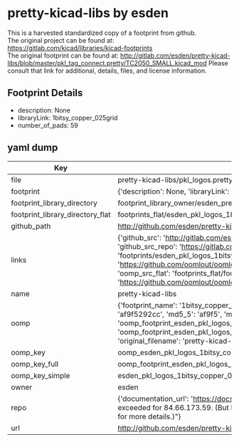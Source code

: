 # pretty-kicad-libs by esden  
This is a harvested standardized copy of a footprint from github.  
The original project can be found at:  
https://gitlab.com/kicad/libraries/kicad-footprints  
The original footprint can be found at:
http://gitlab.com/esden/pretty-kicad-libs/blob/master/pkl_tag_connect.pretty/TC2050_SMALL.kicad_mod
Please consult that link for additional, details, files, and license information.  
## Footprint Details
* description: None  
* libraryLink: 1bitsy_copper_025grid  
* number_of_pads: 59  
## yaml dump  
| Key | Value |  
| --- | --- |  
| file | pretty-kicad-libs/pkl_logos.pretty/1bitsy_copper_025grid.kicad_mod |  
| footprint | {'description': None, 'libraryLink': '1bitsy_copper_025grid', 'number_of_pads': 59} |  
| footprint_library_directory | footprint_library_owner/esden_pretty-kicad-libs |  
| footprint_library_directory_flat | footprints_flat/esden_pkl_logos_1bitsy_copper_025grid/working |  
| github_path | http://github.com/esden/pretty-kicad-libs/blob/master/pkl_logos.pretty/1bitsy_copper_025grid.kicad_mod |  
| links | {'github_src': 'http://gitlab.com/esden/pretty-kicad-libs/blob/master/pkl_tag_connect.pretty/TC2050_SMALL.kicad_mod', 'github_src_repo': 'https://gitlab.com/kicad/libraries/kicad-footprints', 'oomp_bot': 'footprints/esden_pkl_logos_1bitsy_copper_025grid/working', 'oomp_bot_github': 'https://github.com/oomlout/oomlout_oomp_footprint_bot/tree/main/footprints/esden_pkl_logos_1bitsy_copper_025grid/working', 'oomp_src_flat': 'footprints_flat/footprints_flat/esden_pkl_logos_1bitsy_copper_025grid/working', 'oomp_src_flat_github': 'https://github.com/oomlout/oomlout_oomp_footprint_src/tree/main/footprints_flat/esden_pkl_logos_1bitsy_copper_025grid/working'} |  
| name | pretty-kicad-libs |  
| oomp | {'footprint_name': '1bitsy_copper_025grid', 'library_name': 'pkl_logos', 'md5': 'af9f5292ccbc38bcce66eba259f6b8dd', 'md5_10': 'af9f5292cc', 'md5_5': 'af9f5', 'md5_6': 'af9f52', 'oomp_key': 'oomp_esden_pkl_logos_1bitsy_copper_025grid', 'oomp_key_extra': 'oomp_footprint_esden_pkl_logos_1bitsy_copper_025grid', 'oomp_key_full': 'oomp_footprint_esden_pkl_logos_1bitsy_copper_025grid_af9f52', 'oomp_key_simple': 'esden_pkl_logos_1bitsy_copper_025grid', 'original_filename': 'pretty-kicad-libs/pkl_logos.pretty/1bitsy_copper_025grid.kicad_mod', 'owner_name': 'esden'} |  
| oomp_key | oomp_esden_pkl_logos_1bitsy_copper_025grid |  
| oomp_key_full | oomp_footprint_esden_pkl_logos_1bitsy_copper_025grid |  
| oomp_key_simple | esden_pkl_logos_1bitsy_copper_025grid |  
| owner | esden |  
| repo | {'documentation_url': 'https://docs.github.com/rest/overview/resources-in-the-rest-api#rate-limiting', 'message': "API rate limit exceeded for 84.66.173.59. (But here's the good news: Authenticated requests get a higher rate limit. Check out the documentation for more details.)"} |  
| url | http://github.com/esden/pretty-kicad-libs |  

